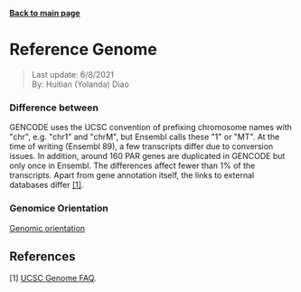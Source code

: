 **[Back to main page](https://yolanda-ht.github.io/BioinformaticsRandomSeed/)**

# Reference Genome
> Last update: 6/8/2021 <br>
> By: Huitian (Yolanda) Diao

### Difference between 

GENCODE uses the UCSC convention of prefixing chromosome names with "chr", e.g. "chr1" and "chrM", but Ensembl calls these "1" or "MT". At the time of writing (Ensembl 89), a few transcripts differ due to conversion issues. In addition, around 160 PAR genes are duplicated in GENCODE but only once in Ensembl. The differences affect fewer than 1% of the transcripts. Apart from gene annotation itself, the links to external databases differ [[1]](#1). 

### Genomice Orientation
[Genomic orientation](http://www.imgt.org/IMGTindex/genomicOrientation.php)


## References
<a id="1">[1]</a> 
[UCSC Genome FAQ](https://genome.ucsc.edu/FAQ/FAQgenes.html#ens).

